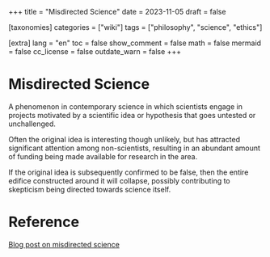 +++
title = "Misdirected Science"
date = 2023-11-05
draft = false

[taxonomies]
categories = ["wiki"]
tags = ["philosophy", "science", "ethics"]

[extra]
lang = "en"
toc = false
show_comment = false
math = false
mermaid = false
cc_license = false
outdate_warn = false
+++

# Misdirected Science

A phenomenon in contemporary science in which scientists
engage in projects motivated by a scientific idea or hypothesis
that goes untested or unchallenged.

Often the original idea is interesting though unlikely, but has
attracted significant attention among non-scientists, resulting
in an abundant amount of funding being made available for research
in the area.

If the original idea is subsequently confirmed to be false, then the
entire edifice constructed around it will collapse, possibly
contributing to skepticism being directed towards science itself. 

# Reference

[Blog post on misdirected science](@/blog/2023-09-17-misdirected-science.md)
